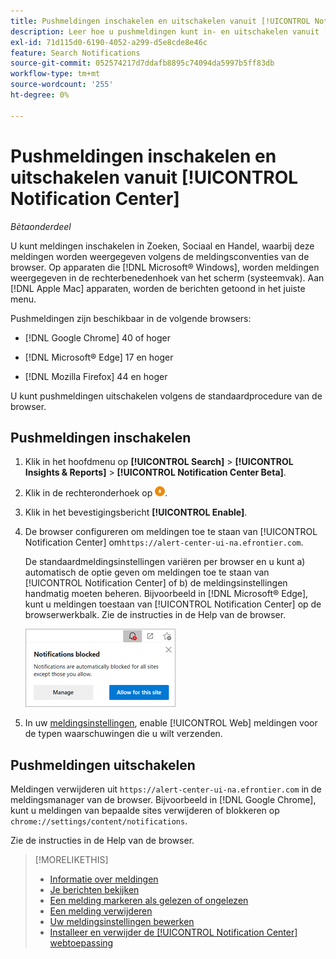 ```yaml
---
title: Pushmeldingen inschakelen en uitschakelen vanuit [!UICONTROL Notification Center]
description: Leer hoe u pushmeldingen kunt in- en uitschakelen vanuit [!UICONTROL Notification Center].
exl-id: 71d115d0-6190-4052-a299-d5e8cde8e46c
feature: Search Notifications
source-git-commit: 052574217d7ddafb8895c74094da5997b5ff83db
workflow-type: tm+mt
source-wordcount: '255'
ht-degree: 0%

---
```


# Pushmeldingen inschakelen en uitschakelen vanuit [!UICONTROL Notification Center]

*Bètaonderdeel*

U kunt meldingen inschakelen in Zoeken, Sociaal en Handel, waarbij deze meldingen worden weergegeven volgens de meldingsconventies van de browser. Op apparaten die [!DNL Microsoft® Windows], worden meldingen weergegeven in de rechterbenedenhoek van het scherm (systeemvak). Aan [!DNL Apple Mac] apparaten, worden de berichten getoond in het juiste menu.

Pushmeldingen zijn beschikbaar in de volgende browsers:

* [!DNL Google Chrome] 40 of hoger

* [!DNL Microsoft® Edge] 17 en hoger

* [!DNL Mozilla Firefox] 44 en hoger

U kunt pushmeldingen uitschakelen volgens de standaardprocedure van de browser.

## Pushmeldingen inschakelen

1. Klik in het hoofdmenu op **[!UICONTROL Search]** > **[!UICONTROL Insights & Reports]** > **[!UICONTROL Notification Center Beta]**.

2. Klik in de rechteronderhoek op ![Pushmeldingen inschakelen](/help/search-social-commerce/assets/notifications-push.png "Pushmeldingen inschakelen").

3. Klik in het bevestigingsbericht **[!UICONTROL Enable]**.

4. De browser configureren om meldingen toe te staan van [!UICONTROL Notification Center] om`https://alert-center-ui-na.efrontier.com`.

   De standaardmeldingsinstellingen variëren per browser en u kunt a) automatisch de optie geven om meldingen toe te staan van [!UICONTROL Notification Center] of b) de meldingsinstellingen handmatig moeten beheren. Bijvoorbeeld in [!DNL Microsoft® Edge], kunt u meldingen toestaan van [!UICONTROL Notification Center] op de browserwerkbalk. Zie de instructies in de Help van de browser.

   ![Waar kan ik berichtinstellingen beheren in Microsoft Edge?](/help/search-social-commerce/assets/notifications-blocked-dialog.png "Waar kan ik berichtinstellingen beheren in Microsoft® Edge?")

5. In uw [meldingsinstellingen](notification-edit.md), enable [!UICONTROL Web] meldingen voor de typen waarschuwingen die u wilt verzenden.

## Pushmeldingen uitschakelen

Meldingen verwijderen uit `https://alert-center-ui-na.efrontier.com` in de meldingsmanager van de browser. Bijvoorbeeld in [!DNL Google Chrome], kunt u meldingen van bepaalde sites verwijderen of blokkeren op `chrome://settings/content/notifications`.

Zie de instructies in de Help van de browser.

>[!MORELIKETHIS]
>
>* [Informatie over meldingen](/help/search-social-commerce/notifications/notification-about.md)
>* [Je berichten bekijken](notification-view.md)
>* [Een melding markeren als gelezen of ongelezen](notification-mark-read-unread.md)
>* [Een melding verwijderen](notification-delete.md)
>* [Uw meldingsinstellingen bewerken](notification-edit.md)
>* [Installeer en verwijder de [!UICONTROL Notification Center] webtoepassing](notification-app-install-uninstall.md)
